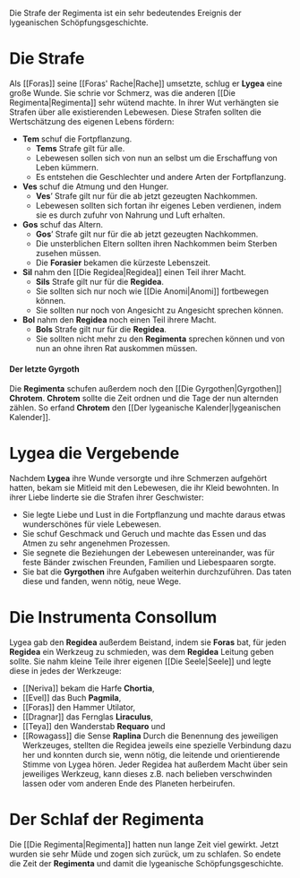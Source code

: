Die Strafe der Regimenta ist ein sehr bedeutendes Ereignis der lygeanischen Schöpfungsgeschichte.
# Die Strafe
Als [[Foras]] seine [[Foras' Rache|Rache]] umsetzte, schlug er **Lygea** eine große Wunde. Sie schrie vor Schmerz, was die anderen [[Die Regimenta|Regimenta]] sehr wütend machte. In ihrer Wut verhängten sie Strafen über alle existierenden Lebewesen. Diese Strafen sollten die Wertschätzung des eigenen Lebens fördern:
- **Tem** schuf die Fortpflanzung.
	- **Tems** Strafe gilt für alle.
	- Lebewesen sollen sich von nun an selbst um die Erschaffung von Leben kümmern.
	- Es entstehen die Geschlechter und andere Arten der Fortpflanzung.
- **Ves** schuf die Atmung und den Hunger.
	- **Ves**’ Strafe gilt nur für die ab jetzt gezeugten Nachkommen.
	- Lebewesen sollten sich fortan ihr eigenes Leben verdienen, indem sie es durch zufuhr von Nahrung und Luft erhalten.
- **Gos** schuf das Altern.
	- **Gos**’ Strafe gilt nur für die ab jetzt gezeugten Nachkommen.
	- Die unsterblichen Eltern sollten ihren Nachkommen beim Sterben zusehen müssen.
	- Die **Forasier** bekamen die kürzeste Lebenszeit.
- **Sil** nahm den [[Die Regidea|Regidea]] einen Teil ihrer Macht.
	- **Sils** Strafe gilt nur für die **Regidea**.
	- Sie sollten sich nur noch wie [[Die Anomi|Anomi]] fortbewegen können.
	- Sie sollten nur noch von Angesicht zu Angesicht sprechen können.
- **Bol** nahm den **Regidea** noch einen Teil ihrere Macht.
	- **Bols** Strafe gilt nur für die **Regidea**.
	- Sie sollten nicht mehr zu den **Regimenta** sprechen können und von nun an ohne ihren Rat auskommen müssen.
#### Der letzte Gyrgoth
Die **Regimenta** schufen außerdem noch den [[Die Gyrgothen|Gyrgothen]] **Chrotem**. **Chrotem** sollte die Zeit ordnen und die Tage der nun alternden zählen. So erfand **Chrotem** den [[Der lygeanische Kalender|lygeanischen Kalender]].
# Lygea die Vergebende
Nachdem **Lygea** ihre Wunde versorgte und ihre Schmerzen aufgehört hatten, bekam sie Mitleid mit den Lebewesen, die ihr Kleid bewohnten. In ihrer Liebe linderte sie die Strafen ihrer Geschwister:
- Sie legte Liebe und Lust in die Fortpflanzung und machte daraus etwas wunderschönes für viele Lebewesen.
- Sie schuf Geschmack und Geruch und machte das Essen und das Atmen zu sehr angenehmen Prozessen.
- Sie segnete die Beziehungen der Lebewesen untereinander, was für feste Bänder zwischen Freunden, Familien und Liebespaaren sorgte.
- Sie bat die **Gyrgothen** ihre Aufgaben weiterhin durchzuführen. Das taten diese und fanden, wenn nötig, neue Wege.
# Die Instrumenta Consollum
Lygea gab den **Regidea** außerdem Beistand, indem sie **Foras** bat, für jeden **Regidea** ein Werkzeug zu schmieden, was dem **Regidea** Leitung geben sollte. Sie nahm kleine Teile ihrer eigenen [[Die Seele|Seele]] und legte diese in jedes der Werkzeuge:
- [[Neriva]] bekam die Harfe **Chortia**,
- [[Evel]] das Buch **Pagmila**,
- [[Foras]] den Hammer Utilator,
- [[Dragnar]] das Fernglas **Liraculus**,
- [[Teya]] den Wanderstab **Requaro** und
- [[Rowagass]] die Sense **Raplina**
Durch die Benennung des jeweiligen Werkzeuges, stellten die Regidea jeweils eine spezielle Verbindung dazu her und konnten durch sie, wenn nötig, die leitende und orientierende Stimme von Lygea hören. Jeder Regidea hat außerdem Macht über sein jeweiliges Werkzeug, kann dieses z.B. nach belieben verschwinden lassen oder vom anderen Ende des Planeten herbeirufen.
# Der Schlaf der Regimenta
Die [[Die Regimenta|Regimenta]] hatten nun lange Zeit viel gewirkt. Jetzt wurden sie sehr Müde und zogen sich zurück, um zu schlafen. So endete die Zeit der **Regimenta** und damit die lygeanische Schöpfungsgeschichte.